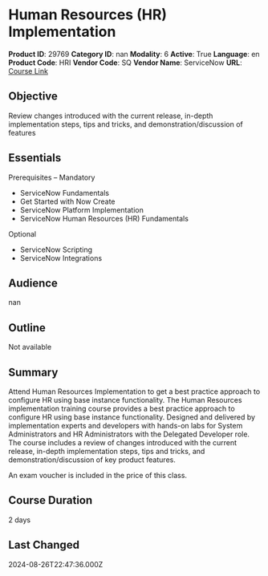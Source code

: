 # Human Resources (HR) Implementation

**Product ID**: 29769
**Category ID**: nan
**Modality**: 6
**Active**: True
**Language**: en
**Product Code**: HRI
**Vendor Code**: SQ
**Vendor Name**: ServiceNow
**URL**: [Course Link](https://www.fastlaneus.com/course/servicenow-hri)

## Objective
Review changes introduced with the current release, in-depth implementation steps, tips and tricks, and demonstration/discussion of features

## Essentials
Prerequisites – Mandatory


- ServiceNow Fundamentals
- Get Started with Now Create
- ServiceNow Platform Implementation
- ServiceNow Human Resources (HR) Fundamentals

Optional


- ServiceNow Scripting
- ServiceNow Integrations

## Audience
nan

## Outline
Not available

## Summary
Attend Human Resources Implementation to get a best practice approach to configure HR using base instance functionality. The Human Resources implementation training course provides a best practice approach to configure HR using base instance functionality. Designed and delivered by implementation experts and developers with hands-on labs for System Administrators and HR Administrators with the Delegated Developer role. The course includes a review of changes introduced with the current release, in-depth implementation steps, tips and tricks, and demonstration/discussion of key product features.

An exam voucher is included in the price of this class.

## Course Duration
2 days

## Last Changed
2024-08-26T22:47:36.000Z
